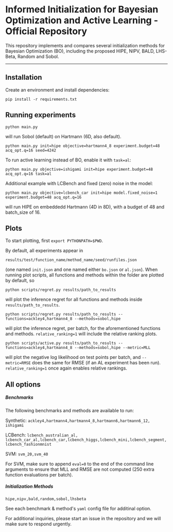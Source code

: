 # Informed Initialization for Bayesian Optimization and Active Learning - Official Repository
This repository implements and compares several initialization methods for Bayesian Optimization (BO), including the proposed HIPE, NIPV, BALD, LHS-Beta, Random and Sobol.

---

## Installation

Create an environment and install dependencies:

```pip install -r requirements.txt```


## Running experiments
```python main.py```

will run Sobol (default) on Hartmann (6D, also default).


```python main.py init=hipe objective=hartmann4_8 experiment.budget=48 acq_opt.q=16 seed=4242```

To run active learning instead of BO, enable it with ```task=al```:
 
```python main.py objective=ishigami init=hipe experiment.budget=48 acq_opt.q=16 task=al```


Additional example with LCBench and fixed (zero) noise in the model:

```python main.py objective=lcbench_car init=hipe model.fixed_noise=1 experiment.budget=48 acq_opt.q=16```

will run HIPE on embeddedd Hartmann (4D in 8D), with a budget of 48 and batch_size of 16.



## Plots

To start plotting, first ```export PYTHONPATH=$PWD```.

By default, all experiments appear in 

```results/test/function_name/method_name/seed/runfiles.json```

 (one named ```init.json``` and one named either ```bo.json``` or ```al.json```). When running plot scripts, all functions and methods within the folder are plotted by default, so 
 
 ```python scripts/regret.py results/path_to_results```
 
  will plot the inference regret for all functions and methods inside ```results/path_to_results```.

```python scripts/regret.py results/path_to_results --functions=ackley4,hartmann4_8 --methods=sobol,hipe```

will plot the inference regret, per batch, for the aforementioned functions and methods. ```relative_ranking=1``` will include the relative ranking plots.

```python scripts/active.py results/path_to_results --functions=ackley4,hartmann4_8 --methods=sobol,hipe --metric=MLL```

will plot the negative log likelihood on test points per batch, and ```--metric=RMSE``` does the same for RMSE (if an AL experiment has been run). ```relative_ranking=1``` once again enables relative rankings. 


## All options

##### Benchmarks
The following benchmarks and methods are available to run:

Synthetic: ```ackley4,hartmann4,hartmann4_8,hartmann6,hartmann6_12, ishigami```

LCBench: ```lcbench_australian_al, lcbench_car_al,lcbench_car,lcbench_higgs,lcbench_mini,lcbench_segment,lcbench_fashionmnist```

SVM: ```svm_20,svm_40```

For SVM, make sure to append ```eval=0``` to the end of the command line arguments to ensure that MLL and RMSE are not computed (250 extra function evaluations per batch).

##### Initialization Methods

```hipe,nipv,bald,random,sobol,lhsbeta```

See each benchmark & method's ```yaml``` config file for additinal option.



For additional inquiries, please start an issue in the repository and we will make sure to respond urgently.